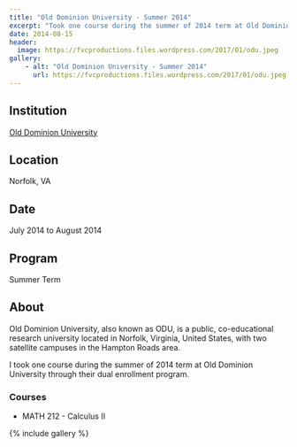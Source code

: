```yaml
---
title: "Old Dominion University - Summer 2014"
excerpt: "Took one course during the summer of 2014 term at Old Dominion University tthrough their dual enrollment program."
date: 2014-08-15
header:
  image: https://fvcproductions.files.wordpress.com/2017/01/odu.jpeg
gallery:
    - alt: "Old Dominion University - Summer 2014"
      url: https://fvcproductions.files.wordpress.com/2017/01/odu.jpeg
---
```


## Institution

<a title="Old Dominion University" href="https://odu.edu" target="_blank" rel="noopener">Old Dominion University</a>

## Location

Norfolk, VA

## Date

July 2014 to August 2014

## Program

Summer Term

## About

Old Dominion University, also known as ODU, is a public, co-educational research university located in Norfolk, Virginia, United States, with two satellite campuses in the Hampton Roads area.

I took one course during the summer of 2014 term at Old Dominion University through their dual enrollment program.

### Courses

- MATH 212 - Calculus II

{% include gallery %}